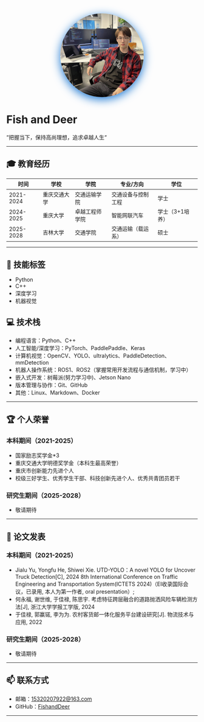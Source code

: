 <p align="center">
  <img src="images/yjl.jpg" alt="Fish and Deer" width="220" style="border-radius: 50%; box-shadow: 0 6px 24px #1976d2;">
</p>

# **Fish and Deer**

“把握当下，保持高尚理想，追求卓越人生“

---

## **🎓 教育经历**

| 时间       | 学校         | 学院           | 专业/方向                 | 学位   
| ---------- | ------------ | -------------- | ------------------------- |------------------------- 
| 2021-2024  | 重庆交通大学 | 交通运输学院   | 交通设备与控制工程    | 学士 
| 2024-2025  | 重庆大学     | 卓越工程师学院 | 智能网联汽车  | 学士（3+1培养） 
| 2025-2028  | 吉林大学     | 交通学院       | 交通运输（载运系）| 硕士 

---

## **🚀 技能标签**

- Python
- C++
- 深度学习
- 机器视觉

## **💻 技术栈**

- 编程语言：Python、C++
- 人工智能/深度学习：PyTorch、PaddlePaddle、Keras
- 计算机视觉：OpenCV、YOLO、ultralytics、PaddleDetection、mmDetection
- 机器人操作系统：ROS1、ROS2（掌握常用开发流程与通信机制，学习中）
- 嵌入式开发：树莓派(努力学习中)、Jetson Nano
- 版本管理与协作：Git、GitHub
- 其他：Linux、Markdown、Docker

---

## **🏆 个人荣誉**
### **本科期间（2021-2025）**
- 国家励志奖学金*3
- 重庆交通大学明德奖学金（本科生最高荣誉）
- 重庆市创新能力先进个人
- 校级三好学生、优秀学生干部、科技创新先进个人、优秀共青团员若干
### **研究生期间（2025-2028）**
- 敬请期待


---

## **📑 论文发表**
### **本科期间（2021-2025）**
- Jialu Yu, Yongfu He, Shiwei Xie. UTD-YOLO：A novel YOLO for Uncover Truck Detection[C], 2024 8th International Conference on Traffic Engineering and Transportation System(ICTETS 2024)（EI收录国际会议，已录用, 本人为第一作者, oral presentation）;
- 何永福, 谢世维, 于佳禄, 陈思宇. 考虑特征跨层融合的道路抛洒风险车辆检测方法[J], 浙江大学学报工学版, 2024
- 于佳禄, 郭赢锘, 李为为. 农村客货邮一体化服务平台建设研究[J]. 物流技术与应用, 2022 
### **研究生期间（2025-2028）**
- 敬请期待

---

## **📫 联系方式**

- 邮箱：[15320207922@163.com](mailto:15320207922@163.com)
- GitHub：[FishandDeer](https://github.com/FishandDeer)



---
